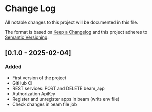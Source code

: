 # Change Log
All notable changes to this project will be documented in this file.

The format is based on [Keep a Changelog](http://keepachangelog.com/)
and this project adheres to [Semantic Versioning](http://semver.org/).

## [0.1.0 - 2025-02-04]
### Added
- First version of the project
- GitHub CI
- REST services: POST and DELETE beam_app
- Authorization ApiKey
- Register and unregister apps in beam (write env file)
- Check changes in beam file job
